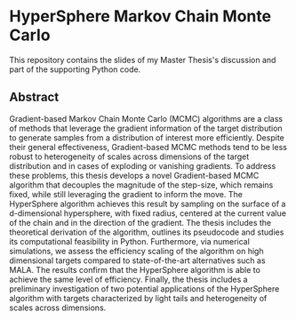 # HyperSphere Markov Chain Monte Carlo 

This repository contains the slides of my Master Thesis's discussion and part of the supporting Python code. 

## Abstract 

Gradient-based Markov Chain Monte Carlo (MCMC) algorithms are a class of methods that leverage the gradient information of the target distribution to generate samples from a distribution of interest more efficiently. Despite their general effectiveness, Gradient-based MCMC methods tend to be less robust to heterogeneity of scales across dimensions of the target distribution and in cases of exploding or vanishing gradients. To address these problems, this thesis develops a novel Gradient-based MCMC algorithm that decouples the magnitude of the step-size, which remains fixed, while still leveraging the gradient to inform the move. The HyperSphere algorithm achieves this result by sampling on the surface of a d-dimensional hypersphere, with fixed radius, centered at the current value of the chain and in the direction of the gradient. The thesis includes the theoretical derivation of the algorithm, outlines its pseudocode and studies its computational feasibility in Python. Furthermore, via numerical simulations, we assess the efficiency scaling of the algorithm on high dimensional targets compared to state-of-the-art alternatives such as MALA. The results confirm that the HyperSphere algorithm is able to achieve the same level of efficiency. Finally, the thesis includes a preliminary investigation of two potential applications of the HyperSphere algorithm with targets characterized by light tails and heterogeneity of scales across dimensions.  
